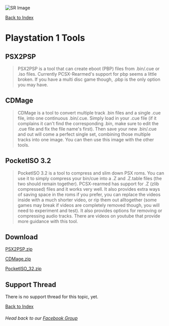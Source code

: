 ![SR Image](https://sinisterspatula.github.io/SuperRetropieGuides/images/SRimage-short.jpg)

[Back to Index](https://sinisterspatula.github.io/SuperRetropieGuides/)

# Playstation 1 Tools


## PSX2PSP

 > PSX2PSP is a tool that can create eboot (PBP) files from .bin/.cue or .iso files.  Currently PCSX-Rearmed's support for pbp seems a little broken.  If you have a multi disc game though, .pbp is the only option you may have.
 
## CDMage

 > CDMage is a tool to convert multiple track .bin files and a single .cue file, into one continuous .bin/.cue.  Simply load in your .cue file (if it complains it can't find the corresponding .bin, make sure to edit the .cue file and fix the file name's first).  Then save your new .bin/.cue and out will come a perfect single set, combining those multiple tracks into one image.  You can then use this image with the other tools.

## PocketISO 3.2

 > PocketISO 3.2 is a tool to compress and slim down PSX roms.  You can use it to simply compress your bin/cue into a .Z and .Z.table files (the two should remain together).  PCSX-rearmed has support for .Z (zlib compressed) files and it works very well.  It also provides extra ways of saving space in the roms if you prefer, you can replace the videos inside with a much shorter video, or rip them out alltogether (some games may break if videos are completely removed though, you will need to experiment and test).  It also provides options for removing or compressing audio tracks.  There are videos on youtube that provide more guidance with this tool.
 
 ## Download
 
 [PSX2PSP.zip](https://github.com/SinisterSpatula/SuperRetropieGuides/raw/master/data/PSX2PSP.zip)
 
 [CDMage.zip](https://github.com/SinisterSpatula/SuperRetropieGuides/raw/master/data/CDMage.zip)
 
 [PocketISO_32.zip](https://github.com/SinisterSpatula/SuperRetropieGuides/raw/master/data/PocketISO_32.zip)








## Support Thread
There is no support thread for this topic, yet.

[Back to Index](https://sinisterspatula.github.io/SuperRetropieGuides/)

###### Head back to our [Facebook Group](https://www.facebook.com/groups/SuperRetroPie/)
